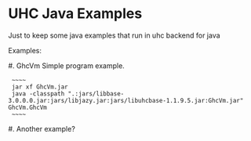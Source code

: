# UHC Java Examples

Just to keep some java examples that run in uhc backend for java

Examples:

 #. GhcVm Simple program example.

     ~~~~
     jar xf GhcVm.jar
     java -classpath ".:jars/libbase-3.0.0.0.jar:jars/libjazy.jar:jars/libuhcbase-1.1.9.5.jar:GhcVm.jar" GhcVm.GhcVm
     ~~~~

 #. Another example?